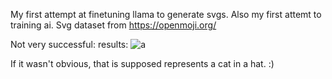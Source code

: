 My first attempt at finetuning llama to generate svgs.
Also my first attemt to training ai.
Svg dataset from https://openmoji.org/

Not very successful:
  results:
  ![a](https://github.com/user-attachments/assets/28949125-808f-4b49-bd03-a0acaa5f7ac8)

If it wasn't obvious, that is supposed represents a cat in a hat. :)
